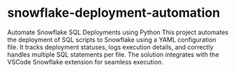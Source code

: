 # snowflake-deployment-automation
Automate Snowflake SQL Deployments using Python This project automates the deployment of SQL scripts to Snowflake using a YAML configuration file. It tracks deployment statuses, logs execution details, and correctly handles multiple SQL statements per file. The solution integrates with the VSCode Snowflake extension for seamless execution.
